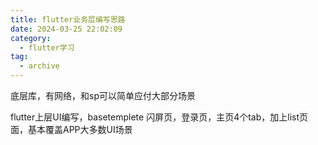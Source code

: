 ```yaml
---
title: flutter业务层编写思路
date: 2024-03-25 22:02:09
category:
  - flutter学习
tag:
  - archive
---
```

底层库，有网络，和sp可以简单应付大部分场景

flutter上层UI编写，basetemplete
闪屏页，登录页，主页4个tab，加上list页面，基本覆盖APP大多数UI场景

